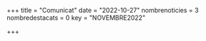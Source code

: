 +++
title             = "Comunicat"
date	 	  	  = "2022-10-27"
nombrenoticies    = 3
nombredestacats   = 0
key 		  	  = "NOVEMBRE2022"

+++